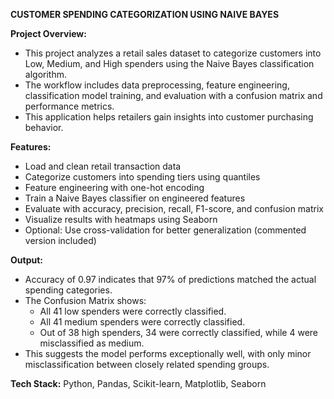 **CUSTOMER SPENDING CATEGORIZATION USING NAIVE BAYES**

**Project Overview:**
- This project analyzes a retail sales dataset to categorize customers into Low, Medium, and High spenders using the Naive Bayes classification algorithm. 
- The workflow includes data preprocessing, feature engineering, classification model training, and evaluation with a confusion matrix and performance metrics.
- This application helps retailers gain insights into customer purchasing behavior.

**Features:**
- Load and clean retail transaction data
- Categorize customers into spending tiers using quantiles
- Feature engineering with one-hot encoding
- Train a Naive Bayes classifier on engineered features
- Evaluate with accuracy, precision, recall, F1-score, and confusion matrix
- Visualize results with heatmaps using Seaborn
- Optional: Use cross-validation for better generalization (commented version included)

**Output:**
- Accuracy of 0.97 indicates that 97% of predictions matched the actual spending categories.
- The Confusion Matrix shows:
  - All 41 low spenders were correctly classified.
  - All 41 medium spenders were correctly classified.
  - Out of 38 high spenders, 34 were correctly classified, while 4 were misclassified as medium.
- This suggests the model performs exceptionally well, with only minor misclassification between closely related spending groups.

**Tech Stack:** Python, Pandas, Scikit-learn, Matplotlib, Seaborn
